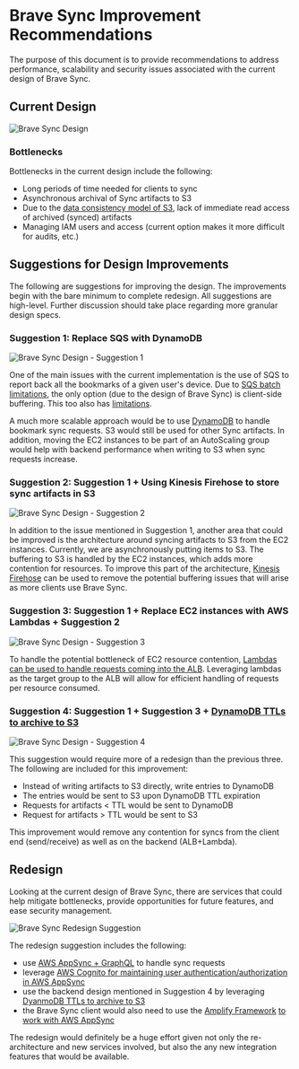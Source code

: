 # Brave Sync Improvement Recommendations

The purpose of this document is to provide recommendations to address performance, scalability and security issues associated with the current design of Brave Sync.

## Current Design

![Brave Sync Design](diagrams/BraveSyncDiagram.jpg)

### Bottlenecks

Bottlenecks in the current design include the following:

- Long periods of time needed for clients to sync
- Asynchronous archival of Sync artifacts to S3
- Due to the [data consistency model of S3](https://docs.aws.amazon.com/AmazonS3/latest/dev/Introduction.html#ConsistencyModel), lack of immediate read access of archived (synced) artifacts
- Managing IAM users and access (current option makes it more difficult for audits, etc.)

## Suggestions for Design Improvements

The following are suggestions for improving the design.  The improvements begin with the bare minimum to complete redesign.  All suggestions are high-level.  Further discussion should take place regarding more granular design specs. 

### Suggestion 1:  Replace SQS with DynamoDB

![Brave Sync Design - Suggestion 1](diagrams/BraveSyncDiagram-Suggestion1.jpg)

One of the main issues with the current implementation is the use of SQS to report back all the bookmarks of a given user's device.  Due to [SQS batch limitations](https://docs.aws.amazon.com/AWSSimpleQueueService/latest/SQSDeveloperGuide/sqs-batch-api-actions.html), the only option (due to the design of Brave Sync) is client-side buffering.  This too also has [limitations](https://docs.aws.amazon.com/AWSSimpleQueueService/latest/SQSDeveloperGuide/sqs-client-side-buffering-request-batching.html). 

A much more scalable approach would be to use [DynamoDB](https://docs.aws.amazon.com/amazondynamodb/latest/developerguide/Limits.html#default-limits-capacity-units-provisioned-throughput) to handle bookmark sync requests. S3 would still be used for other Sync artifacts. In addition, moving the EC2 instances to be part of an AutoScaling group would help with backend performance when writing to S3 when sync requests increase.

### Suggestion 2: Suggestion 1 + Using Kinesis Firehose to store sync artifacts in S3

![Brave Sync Design - Suggestion 2](diagrams/BraveSyncDiagram-Suggestion2.jpg)

In addition to the issue mentioned in Suggestion 1, another area that could be improved is the architecture around syncing artifacts to S3 from the EC2 instances. Currently, we are asynchronously putting items to S3.  The buffering to S3 is handled by the EC2 instances, which adds more contention for resources.  To improve this part of the architecture, [Kinesis Firehose](https://docs.aws.amazon.com/firehose/latest/dev/what-is-this-service.html) can be used to remove the potential buffering issues that will arise as more clients use Brave Sync.

### Suggestion 3: Suggestion 1 + Replace EC2 instances with AWS Lambdas + Suggestion 2

![Brave Sync Design - Suggestion 3](diagrams/BraveSyncDiagram-Suggestion3.jpg)

To handle the potential bottleneck of EC2 resource contention, [Lambdas can be used to handle requests coming into the ALB](https://docs.aws.amazon.com/elasticloadbalancing/latest/application/lambda-functions.html).  Leveraging lambdas as the target group to the ALB will allow for efficient handling of requests per resource consumed.

### Suggestion 4: Suggestion 1 + Suggestion 3 + [DynamoDB TTLs to archive to S3](https://aws.amazon.com/blogs/database/automatically-archive-items-to-s3-using-dynamodb-time-to-live-with-aws-lambda-and-amazon-kinesis-firehose/)

![Brave Sync Design - Suggestion 4](diagrams/BraveSyncDiagram-Suggestion4.jpg)

This suggestion would require more of a redesign than the previous three. The following are included for this improvement:

- Instead of writing artifacts to S3 directly, write entries to DynamoDB
- The entries would be sent to S3 upon DynamoDB TTL expiration
- Requests for artifacts < TTL would be sent to DynamoDB
- Request for artifacts > TTL would be sent to S3

This improvement would remove any contention for syncs from the client end (send/receive) as well as on the backend (ALB+Lambda).

## Redesign

Looking at the current design of Brave Sync, there are services that could help mitigate bottlenecks, provide opportunities for future features, and ease security management.

![Brave Sync Redesign Suggestion](diagrams/BraveSyncDiagram-Redesign.jpg)

The redesign suggestion includes the following:

- use [AWS AppSync + GraphQL](https://docs.aws.amazon.com/appsync/latest/devguide/system-overview-and-architecture.html) to handle sync requests
- leverage [AWS Cognito for maintaining user authentication/authorization in AWS AppSync](https://docs.aws.amazon.com/appsync/latest/devguide/security.html#amazon-cognito-user-pools-authorization)
- use the backend design mentioned in Suggestion 4 by leveraging [DyanmoDB TTLs to archive to S3]((https://aws.amazon.com/blogs/database/automatically-archive-items-to-s3-using-dynamodb-time-to-live-with-aws-lambda-and-amazon-kinesis-firehose/))
- the Brave Sync client would also need to use the [Amplify Framework](https://aws-amplify.github.io/docs/) [to work with AWS AppSync](https://docs.aws.amazon.com/appsync/latest/devguide/building-a-client-app.html)

The redesign would definitely be a huge effort given not only the re-architecture and new services involved, but also the any new integration features that would be available.
